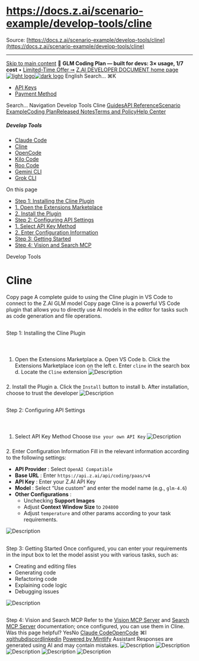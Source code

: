 # https://docs.z.ai/scenario-example/develop-tools/cline

Source: [https://docs.z.ai/scenario-example/develop-tools/cline](https://docs.z.ai/scenario-example/develop-tools/cline)

---

[Skip to main content](https://docs.z.ai/scenario-example/develop-tools/cline#content-area)
🚀 **GLM Coding Plan — built for devs: 3× usage, 1/7 cost** • [Limited-Time Offer ➞](https://z.ai/subscribe?utm_campaign=Platform_Ops&_channel_track_key=DaprgHIc)
[Z.AI DEVELOPER DOCUMENT home page![light logo](https://mintcdn.com/zhipu-32152247/B_E8wI-eiNa1QlPV/logo/dark.svg?fit=max&auto=format&n=B_E8wI-eiNa1QlPV&q=85&s=75deefa9dea5bdbc84d4da68885c267f)![dark logo](https://mintcdn.com/zhipu-32152247/B_E8wI-eiNa1QlPV/logo/light.svg?fit=max&auto=format&n=B_E8wI-eiNa1QlPV&q=85&s=c1ecf1af358fa8eeab8c06052337f8f6)](https://z.ai/model-api)
English
Search...
⌘K
  * [API Keys](https://z.ai/manage-apikey/apikey-list)
  * [Payment Method](https://z.ai/manage-apikey/billing)


Search...
Navigation
Develop Tools
Cline
[Guides](https://docs.z.ai/guides/overview/quick-start)[API Reference](https://docs.z.ai/api-reference/introduction)[Scenario Example](https://docs.z.ai/scenario-example/develop-tools/claude)[Coding Plan](https://docs.z.ai/devpack/overview)[Released Notes](https://docs.z.ai/release-notes/new-released)[Terms and Policy](https://docs.z.ai/legal-agreement/privacy-policy)[Help Center](https://docs.z.ai/help/faq)
##### Develop Tools
  * [Claude Code](https://docs.z.ai/scenario-example/develop-tools/claude)
  * [Cline](https://docs.z.ai/scenario-example/develop-tools/cline)
  * [OpenCode](https://docs.z.ai/scenario-example/develop-tools/opencode)
  * [Kilo Code](https://docs.z.ai/scenario-example/develop-tools/kilo)
  * [Roo Code](https://docs.z.ai/scenario-example/develop-tools/roo)
  * [Gemini CLI](https://docs.z.ai/scenario-example/develop-tools/gemini)
  * [Grok CLI](https://docs.z.ai/scenario-example/develop-tools/gork)


On this page
  * [Step 1: Installing the Cline Plugin](https://docs.z.ai/scenario-example/develop-tools/cline#step-1%3A-installing-the-cline-plugin)
  * [1. Open the Extensions Marketplace](https://docs.z.ai/scenario-example/develop-tools/cline#1-open-the-extensions-marketplace)
  * [2. Install the Plugin](https://docs.z.ai/scenario-example/develop-tools/cline#2-install-the-plugin)
  * [Step 2: Configuring API Settings](https://docs.z.ai/scenario-example/develop-tools/cline#step-2%3A-configuring-api-settings)
  * [1. Select API Key Method](https://docs.z.ai/scenario-example/develop-tools/cline#1-select-api-key-method)
  * [2. Enter Configuration Information](https://docs.z.ai/scenario-example/develop-tools/cline#2-enter-configuration-information)
  * [Step 3: Getting Started](https://docs.z.ai/scenario-example/develop-tools/cline#step-3%3A-getting-started)
  * [Step 4: Vision and Search MCP](https://docs.z.ai/scenario-example/develop-tools/cline#step-4%3A-vision-and-search-mcp)


Develop Tools
# Cline
Copy page
A complete guide to using the Cline plugin in VS Code to connect to the Z.AI GLM model
Copy page
Cline is a powerful VS Code plugin that allows you to directly use AI models in the editor for tasks such as code generation and file operations.
##
[​](https://docs.z.ai/scenario-example/develop-tools/cline#step-1%3A-installing-the-cline-plugin)
Step 1: Installing the Cline Plugin
###
[​](https://docs.z.ai/scenario-example/develop-tools/cline#1-open-the-extensions-marketplace)
1. Open the Extensions Marketplace
a. Open VS Code b. Click the Extensions Marketplace icon on the left c. Enter `cline` in the search box d. Locate the `Cline` extension ![Description](https://cdn.bigmodel.cn/markdown/1753688113562c1.png?attname=c1.png)
###
[​](https://docs.z.ai/scenario-example/develop-tools/cline#2-install-the-plugin)
2. Install the Plugin
a. Click the `Install` button to install b. After installation, choose to trust the developer ![Description](https://cdn.bigmodel.cn/markdown/1753688124582c2.jpg?attname=c2.jpg)
##
[​](https://docs.z.ai/scenario-example/develop-tools/cline#step-2%3A-configuring-api-settings)
Step 2: Configuring API Settings
###
[​](https://docs.z.ai/scenario-example/develop-tools/cline#1-select-api-key-method)
1. Select API Key Method
Choose `Use your own API Key` ![Description](https://cdn.bigmodel.cn/markdown/1753688131403c3.png?attname=c3.png)
###
[​](https://docs.z.ai/scenario-example/develop-tools/cline#2-enter-configuration-information)
2. Enter Configuration Information
Fill in the relevant information according to the following settings:
  * **API Provider** : Select `OpenAI Compatible`
  * **Base URL** : Enter `https://api.z.ai/api/coding/paas/v4`
  * **API Key** : Enter your Z.AI API Key
  * **Model** : Select “Use custom” and enter the model name (e.g., `glm-4.6`)
  * **Other Configurations** :
    * Unchecking **Support Images**
    * Adjust **Context Window Size** to `204800`
    * Adjust `temperature` and other params according to your task requirements.

![Description](https://cdn.bigmodel.cn/markdown/1759418929636image.png?attname=image.png)
##
[​](https://docs.z.ai/scenario-example/develop-tools/cline#step-3%3A-getting-started)
Step 3: Getting Started
Once configured, you can enter your requirements in the input box to let the model assist you with various tasks, such as:
  * Creating and editing files
  * Generating code
  * Refactoring code
  * Explaining code logic
  * Debugging issues

![Description](https://cdn.bigmodel.cn/markdown/1753688145687c5.png?attname=c5.png)
##
[​](https://docs.z.ai/scenario-example/develop-tools/cline#step-4%3A-vision-and-search-mcp)
Step 4: Vision and Search MCP
Refer to the [Vision MCP Server](https://docs.z.ai/devpack/mcp/vision-mcp-server) and [Search MCP Server](https://docs.z.ai/devpack/mcp/search-mcp-server) documentation; once configured, you can use them in Cline.
Was this page helpful?
YesNo
[Claude Code](https://docs.z.ai/scenario-example/develop-tools/claude)[OpenCode](https://docs.z.ai/scenario-example/develop-tools/opencode)
⌘I
[x](https://x.com/Zai_org)[github](https://github.com/zai-org)[discord](https://discord.gg/QR7SARHRxK)[linkedin](https://www.linkedin.com/company/zdotai/)
[Powered by Mintlify](https://mintlify.com?utm_campaign=poweredBy&utm_medium=referral&utm_source=zhipu-32152247)
Assistant
Responses are generated using AI and may contain mistakes.
![Description](https://cdn.bigmodel.cn/markdown/1753688113562c1.png?attname=c1.png)
![Description](https://cdn.bigmodel.cn/markdown/1753688124582c2.jpg?attname=c2.jpg)
![Description](https://cdn.bigmodel.cn/markdown/1753688131403c3.png?attname=c3.png)
![Description](https://cdn.bigmodel.cn/markdown/1753688145687c5.png?attname=c5.png)
![Description](https://cdn.bigmodel.cn/markdown/1759418929636image.png?attname=image.png)
